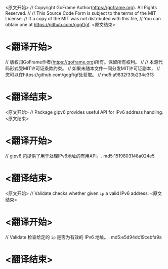 
<原文开始>
// Copyright GoFrame Author(https://goframe.org). All Rights Reserved.
//
// This Source Code Form is subject to the terms of the MIT License.
// If a copy of the MIT was not distributed with this file,
// You can obtain one at https://github.com/gogf/gf.
<原文结束>

# <翻译开始>
// 版权归GoFrame作者(https://goframe.org)所有。保留所有权利。
//
// 本源代码形式受MIT许可证条款约束。
// 如果未随本文件一同分发MIT许可证副本，
// 您可以在https://github.com/gogf/gf处获取。
// md5:a9832f33b234e3f3
# <翻译结束>


<原文开始>
// Package gipv6 provides useful API for IPv6 address handling.
<原文结束>

# <翻译开始>
// gipv6 包提供了用于处理IPv6地址的有用API。. md5:1519803148a024e5
# <翻译结束>


<原文开始>
// Validate checks whether given `ip` a valid IPv6 address.
<原文结束>

# <翻译开始>
// Validate 检查给定的 `ip` 是否为有效的 IPv6 地址。. md5:e5d94dc19cebfa9a
# <翻译结束>

